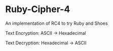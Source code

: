 # Ruby-Cipher-4
An implementation of RC4 to try Ruby and Shoes

Text Encryption: ASCII -> Hexadecimal

Text Decryption: Hexadecimal -> ASCII
